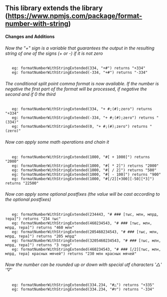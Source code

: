 ## This library extends the library (https://www.npmjs.com/package/format-number-with-string)

#### Сhanges and Additions

###### Now the "+" sign is a variable that guarantees the output in the resulting string of one of the signs (+ or -) if it is not zero

```
   eg: formatNumberWithStringExtended(334, "+#") returns "+334"
   eg: formatNumberWithStringExtended(-334, "+#") returns "-334"
```

###### The conditional split point comma format is now available. If the number is negative the first part of the format will be processed, if negative the second and if 0 the third

```
   eg: formatNumberWithStringExtended(334, "+ #;(#);zero") returns "+334"
   eg: formatNumberWithStringExtended(-334, "+ #;(#);zero") returns "(334)"
   eg: formatNumberWithStringExtended(0, "+ #;(#);zero") returns "(zero)"
```

###### Now can apply some math operations and chain it

```
   eg: formatNumberWithStringExtended(1000, "#[ + 1000]") returns "2000"
   eg: formatNumberWithStringExtended(1000, "#[ * 2]") returns "2000"
   eg: formatNumberWithStringExtended(1000, "#[ / 2]") returns "500"
   eg: formatNumberWithStringExtended(1000, "#[ - 100]") returns "900"
   eg: formatNumberWithStringExtended(1000, "#[/2][+300][-50][*3]") returns "22500"
```

###### Now can apply some optional postfixes (the value will be cast according to the optional postfixes)

```
   eg: formatNumberWithStringExtended(234443, "# ### [тыс, млн, млрд, тера]") returns "234 тыс"
   eg: formatNumberWithStringExtended(460234543, "# ### [тыс, млн, млрд, тера]") returns "460 млн"
   eg: formatNumberWithStringExtended(205460234543, "# ### [тыс, млн, млрд, тера]") returns "205 млрд"
   eg: formatNumberWithStringExtended(3205460234543, "# ### [тыс, млн, млрд, тера]") returns "3 тера"
   eg: formatNumberWithStringExtended(460234543, "# ### [/2][тыс, млн, млрд, тера] красных мячей") returns "230 млн красных мячей"

```


###### Now the number can be rounded up or down with special utf characters '△' '▽'

```
   eg: formatNumberWithStringExtended(334.234, "#△") returns "+335"
   eg: formatNumberWithStringExtended(334.234, "#▽") returns "-334"
```